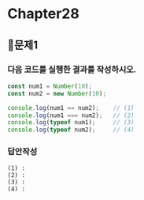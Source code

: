 # Chapter28
## 📌문제1
### 다음 코드를 실행한 결과를 작성하시오.
```js
const num1 = Number(10);
const num2 = new Number(10);

console.log(num1 == num2);    // (1)
console.log(num1 === num2);   // (2)
console.log(typeof num1);     // (3)
console.log(typeof num2);     // (4)
```
### 답안작성
```
(1) : 
(2) : 
(3) : 
(4) : 
```

<br>
